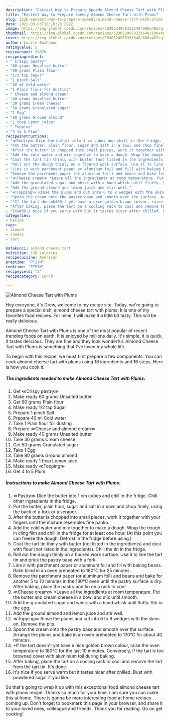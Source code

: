 ```yaml
---
description: "Easiest Way to Prepare Speedy Almond Cheese Tart with Plums"
title: "Easiest Way to Prepare Speedy Almond Cheese Tart with Plums"
slug: 2226-easiest-way-to-prepare-speedy-almond-cheese-tart-with-plums
date: 2022-03-03T18:10:23.292Z
image: https://img-global.cpcdn.com/recipes/5830524978331648/680x482cq70/almond-cheese-tart-with-plums-recipe-main-photo.jpg
thumbnail: https://img-global.cpcdn.com/recipes/5830524978331648/680x482cq70/almond-cheese-tart-with-plums-recipe-main-photo.jpg
cover: https://img-global.cpcdn.com/recipes/5830524978331648/680x482cq70/almond-cheese-tart-with-plums-recipe-main-photo.jpg
author: Lucile Buchanan
ratingvalue: 5
reviewcount: 39870
recipeingredient:
- " Crispy pastry"
- "60 grams Unsalted butter"
- "90 grams Plain flour"
- "1/2 tsp Sugar"
- "1 pinch Salt"
- "40 ml Cold water"
- "1 Plain flour for dusting"
- " Cheese and almond cream"
- "40 grams Unsalted butter"
- "30 grams Cream cheese"
- "50 grams Granulated sugar"
- "1 Egg"
- "80 grams Ground almond"
- "1 tbsp Lemon juice"
- " Topping"
- "4 to 5 Plum"
recipeinstructions:
- "≪Pastry≫ Dice the butter into 1 cm cubes and chill in the fridge. Chill other ingredients in the fridge."
- "Put the butter, plain flour, sugar and salt in a bowl and chop finely, using the back of a fork or a scraper."
- "After the butter is chopped into small pieces, work it together with your fingers until the mixture resembles fine panko."
- "Add the cold water and mix together to make a dough. Wrap the dough in cling film and chill in the fridge for at least one hour. (At this point you can freeze the dough. Defrost in the fridge before using.)"
- "Coat the tart tin thinly with butter (not listed in the ingredients) and dust with flour (not listed in the ingredients). Chill the tin in the fridge."
- "Roll out the dough thinly on a floured work surface. Use it to line the tart tin and prick the pastry base with a fork."
- "Line it with parchment paper or aluminum foil and fill with baking beans. Bake blind in an oven preheated to 180°C for 25 minutes."
- "Remove the parchment paper (or aluminum foil) and beans and bake for another 5 to 10 minutes in the 180°C oven until the pastry surface is dry. After baking, place the pastry and tin on a rack to cool."
- "≪Cheese cream≫ *Leave all the ingredients at room temperature. Put the butter and cream cheese in a bowl and mix until smooth."
- "Add the granulated sugar and whisk with a hand whisk until fluffy. Stir in the egg."
- "Add the ground almond and lemon juice and stir well."
- "≪Topping≫ Rinse the plums and cut into 6 to 8 wedges with the skins on. Remove the pits."
- "Spoon the cream onto the pastry base and smooth over the surface. Arrange the plums and bake in an oven preheated to 170°C for about 40 minutes."
- "*If the tart doesn&#39;t yet have a nice golden brown colour, raise the oven temperature to 180°C for the last 10 minutes. Conversely, if the tart is too browned cover with aluminium foil during baking."
- "After baking, place the tart on a cooling rack to cool and remove the tart from the tart tin. It&#39;s done."
- "It&#39;s nice if you serve warm but it tastes nicer after chilled. Dust with powdered sugar if you like."
categories:
- Recipe
tags:
- almond
- cheese
- tart

katakunci: almond cheese tart 
nutrition: 139 calories
recipecuisine: American
preptime: "PT17M"
cooktime: "PT53M"
recipeyield: "3"
recipecategory: Lunch

---
```



![Almond Cheese Tart with Plums](https://img-global.cpcdn.com/recipes/5830524978331648/680x482cq70/almond-cheese-tart-with-plums-recipe-main-photo.jpg)

Hey everyone, it's Drew, welcome to my recipe site. Today, we're going to prepare a special dish, almond cheese tart with plums. It is one of my favorites food recipes. For mine, I will make it a little bit tasty. This will be really delicious.



Almond Cheese Tart with Plums is one of the most popular of recent trending foods on earth. It is enjoyed by millions daily. It's simple, it is quick, it tastes delicious. They are fine and they look wonderful. Almond Cheese Tart with Plums is something that I've loved my whole life.


To begin with this recipe, we must first prepare a few components. You can cook almond cheese tart with plums using 16 ingredients and 16 steps. Here is how you cook it.

<!--inarticleads1-->

##### The ingredients needed to make Almond Cheese Tart with Plums:

1. Get  ≪Crispy pastry≫
1. Make ready 60 grams Unsalted butter
1. Get 90 grams Plain flour
1. Make ready 1/2 tsp Sugar
1. Prepare 1 pinch Salt
1. Prepare 40 ml Cold water
1. Take 1 Plain flour for dusting
1. Prepare  ≪Cheese and almond cream≫
1. Make ready 40 grams Unsalted butter
1. Take 30 grams Cream cheese
1. Get 50 grams Granulated sugar
1. Take 1 Egg
1. Take 80 grams Ground almond
1. Make ready 1 tbsp Lemon juice
1. Make ready  ≪Topping≫
1. Get 4 to 5 Plum




<!--inarticleads2-->

##### Instructions to make Almond Cheese Tart with Plums:

1. ≪Pastry≫ Dice the butter into 1 cm cubes and chill in the fridge. Chill other ingredients in the fridge.
1. Put the butter, plain flour, sugar and salt in a bowl and chop finely, using the back of a fork or a scraper.
1. After the butter is chopped into small pieces, work it together with your fingers until the mixture resembles fine panko.
1. Add the cold water and mix together to make a dough. Wrap the dough in cling film and chill in the fridge for at least one hour. (At this point you can freeze the dough. Defrost in the fridge before using.)
1. Coat the tart tin thinly with butter (not listed in the ingredients) and dust with flour (not listed in the ingredients). Chill the tin in the fridge.
1. Roll out the dough thinly on a floured work surface. Use it to line the tart tin and prick the pastry base with a fork.
1. Line it with parchment paper or aluminum foil and fill with baking beans. Bake blind in an oven preheated to 180°C for 25 minutes.
1. Remove the parchment paper (or aluminum foil) and beans and bake for another 5 to 10 minutes in the 180°C oven until the pastry surface is dry. After baking, place the pastry and tin on a rack to cool.
1. ≪Cheese cream≫ *Leave all the ingredients at room temperature. Put the butter and cream cheese in a bowl and mix until smooth.
1. Add the granulated sugar and whisk with a hand whisk until fluffy. Stir in the egg.
1. Add the ground almond and lemon juice and stir well.
1. ≪Topping≫ Rinse the plums and cut into 6 to 8 wedges with the skins on. Remove the pits.
1. Spoon the cream onto the pastry base and smooth over the surface. Arrange the plums and bake in an oven preheated to 170°C for about 40 minutes.
1. *If the tart doesn&#39;t yet have a nice golden brown colour, raise the oven temperature to 180°C for the last 10 minutes. Conversely, if the tart is too browned cover with aluminium foil during baking.
1. After baking, place the tart on a cooling rack to cool and remove the tart from the tart tin. It&#39;s done.
1. It&#39;s nice if you serve warm but it tastes nicer after chilled. Dust with powdered sugar if you like.




So that's going to wrap it up with this exceptional food almond cheese tart with plums recipe. Thanks so much for your time. I am sure you can make this at home. There is gonna be more interesting food at home recipes coming up. Don't forget to bookmark this page in your browser, and share it to your loved ones, colleague and friends. Thank you for reading. Go on get cooking!
